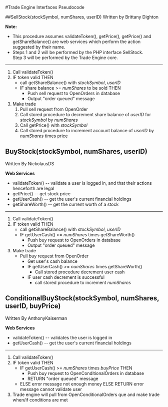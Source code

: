 #Trade Engine Interfaces Pseudocode

##SellStock(stockSymbol, numShares, userID)
Written by Brittany Dighton

**Note:**
* This procedure assumes validateToken(), getPrice(), getPrice() and getShareBalance() 
  are web services which perform the action suggested by their name.
* Steps 1 and 2 will be performed by the PHP interface SellStock.  
  Step 3 will be performed by the Trade Engine core.

***
  
1. Call validateToken()
2. IF token valid THEN
	* call getShareBalance() with *stockSymbol*, *userID*
	* IF share balance >= *numShares* to be sold THEN
		* Push sell request to OpenOrders in database
		* Output "order queued" message
3. Make trade
	1. Pull sell request from OpenOrder
	2. Call stored procedure to decrement share balance of *userID* for *stockSymbol* by *numShares*
	3. Call getPrice() with *stockSymbol*
	4. Call stored procedure to increment account balance of *userID* by *numShares* times price

## BuyStock(stockSymbol, numShares, userID)
Written By NickolausDS

**Web Services**

 * validateToken() -- validate a user is logged in, and that their actions henceforth are legal
 * getPrice() -- get stock price
 * getUserCash() -- get the user's current financial holdings
 * getShareWorth() -- get the current worth of a stock

***

1. Call validateToken()
2. IF token valid THEN
	* call getShareBalance() with *stockSymbol*, *userID*
	* IF getUserCash() >= *numShares* times getShareWorth()
		* Push buy request to OpenOrders in database
		* Output "order queued" message
3. Make trade
	* Pull buy request from OpenOrder
		* Get user's cash balance
		* IF getUserCash() >= *numShares* times getShareWorth()
			* Call stored procedure decrement user cash
		* IF user cash decrement is successful
			* call stored procedure to increment *numShares*
	
## ConditionalBuyStock(stockSymbol, numShares, userID, buyPrice)
Written By AnthonyKaiserman

**Web Services**

 * validateToken() -- validates the user is logged in
 * getUserCash() -- get the user's current financial holdings

***

1. Call validateToken()
2. IF token valid THEN
	* IF getUserCash() >= *numShares* times *buyPrice* THEN
		* Push buy request to OpenConditionalOrders in database
		* RETURN "order queued" message
	* ELSE error message not enough money
   ELSE RETURN error message cannot validate user
3. Trade engine will pull from OpenConditionalOrders que and make trade when/if conditions are met